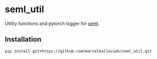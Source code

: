 # seml_util

Utility functions and pytorch logger for [seml](https://github.com/TUM-DAML/seml).

## Installation
```
pip install git+https://github.com/marcelkollovieh/seml_util.git
```
